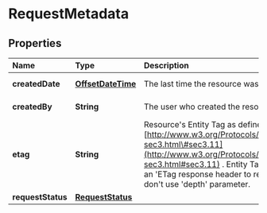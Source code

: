 # RequestMetadata

## Properties

| Name | Type | Description | Notes |
| :--- | :--- | :--- | :--- |
| **createdDate** | [**OffsetDateTime**](https://github.com/ionos-cloud/sdk-java/tree/e301a24b681f0ad424762e13995b95c67ad7e66b/docs/OffsetDateTime.md) | The last time the resource was created | \[optional\] \[readonly\] |
| **createdBy** | **String** | The user who created the resource. | \[optional\] \[readonly\] |
| **etag** | **String** | Resource's Entity Tag as defined in [http://www.w3.org/Protocols/rfc2616/rfc2616-sec3.html\#sec3.11](http://www.w3.org/Protocols/rfc2616/rfc2616-sec3.html#sec3.11) . Entity Tag is also added as an 'ETag response header to requests which don't use 'depth' parameter. | \[optional\] \[readonly\] |
| **requestStatus** | [**RequestStatus**](requeststatus.md) |  | \[optional\] |


